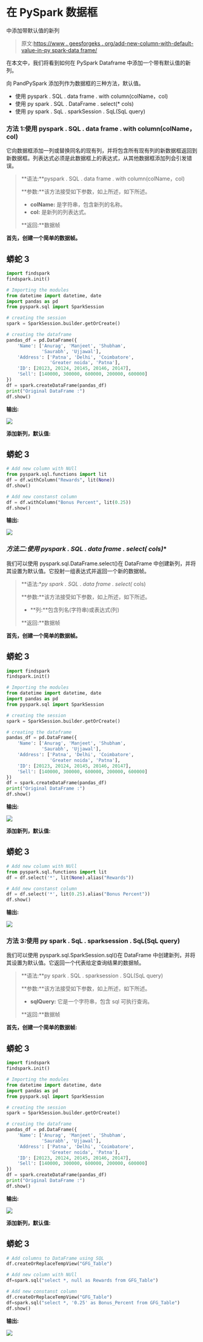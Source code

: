 # 在 PySpark 数据框

中添加带默认值的新列

> 原文:[https://www . geesforgeks . org/add-new-column-with-default-value-in-py spark-data frame/](https://www.geeksforgeeks.org/add-new-column-with-default-value-in-pyspark-dataframe/)

在本文中，我们将看到如何在 PySpark Dataframe 中添加一个带有默认值的新列。

向 PandPySpark 添加列作为数据框的三种方法，默认值。

*   使用 pyspark . SQL . data frame . with column(colName，col)
*   使用 py spark . SQL . DataFrame . select(* cols)
*   使用 py spark . SqL . sparkSession . SqL(SqL query)

### 方法 1:使用 pyspark . SQL . data frame . with column(colName，col)

它向数据框添加一列或替换同名的现有列，并将包含所有现有列的新数据框返回到新数据框。列表达式必须是此数据框上的表达式，从其他数据框添加列会引发错误。

> **语法:**pyspark . SQL . data frame . with column(colName，col)
> 
> **参数:**该方法接受如下参数，如上所述，如下所述。
> 
> *   **colName:** 是字符串，包含新列的名称。
> *   **col:** 是新列的列表达式。
> 
> **返回:**数据帧

**首先，创建一个简单的数据帧。**

## 蟒蛇 3

```py
import findspark
findspark.init()

# Importing the modules
from datetime import datetime, date
import pandas as pd
from pyspark.sql import SparkSession

# creating the session
spark = SparkSession.builder.getOrCreate()

# creating the dataframe
pandas_df = pd.DataFrame({
    'Name': ['Anurag', 'Manjeet', 'Shubham',
             'Saurabh', 'Ujjawal'],
    'Address': ['Patna', 'Delhi', 'Coimbatore',
                'Greater noida', 'Patna'],
    'ID': [20123, 20124, 20145, 20146, 20147],
    'Sell': [140000, 300000, 600000, 200000, 600000]
})
df = spark.createDataFrame(pandas_df)
print("Original DataFrame :")
df.show()
```

**输出:**

![](img/5dcd2b92cd622d80f37d083d584f8b2e.png)

**添加新列，默认值:**

## 蟒蛇 3

```py
# Add new column with NUll
from pyspark.sql.functions import lit
df = df.withColumn("Rewards", lit(None))
df.show()

# Add new constanst column
df = df.withColumn("Bonus Percent", lit(0.25))
df.show()
```

**输出:**

![](img/9fd5efe7fe13367c16988de1746060fc.png)

### **方法二:使用 pyspark . SQL . data frame . select(* cols)**

我们可以使用 pyspark.sql.DataFrame.select()在 DataFrame 中创建新列，并将其设置为默认值。它投射一组表达式并返回一个新的数据帧。

> **语法:**py spark . SQL . data frame . select(* cols)
> 
> **参数:**该方法接受如下参数，如上所述，如下所述。
> 
> *   **列:**包含列名(字符串)或表达式(列)
> 
> **返回:**数据帧

**首先，创建一个简单的数据帧。**

## 蟒蛇 3

```py
import findspark
findspark.init()

# Importing the modules
from datetime import datetime, date
import pandas as pd
from pyspark.sql import SparkSession

# creating the session
spark = SparkSession.builder.getOrCreate()

# creating the dataframe
pandas_df = pd.DataFrame({
    'Name': ['Anurag', 'Manjeet', 'Shubham',
             'Saurabh', 'Ujjawal'],
    'Address': ['Patna', 'Delhi', 'Coimbatore',
                'Greater noida', 'Patna'],
    'ID': [20123, 20124, 20145, 20146, 20147],
    'Sell': [140000, 300000, 600000, 200000, 600000]
})
df = spark.createDataFrame(pandas_df)
print("Original DataFrame :")
df.show()
```

**输出:**

![](img/5dcd2b92cd622d80f37d083d584f8b2e.png)

**添加新列，默认值:**

## 蟒蛇 3

```py
# Add new column with NUll
from pyspark.sql.functions import lit
df = df.select('*', lit(None).alias("Rewards"))

# Add new constanst column
df = df.select('*', lit(0.25).alias("Bonus Percent"))
df.show()
```

**输出:**

![](img/9fd5efe7fe13367c16988de1746060fc.png)

### 方法 3:使用 py spark . SqL . sparksession . SqL(SqL query)

我们可以使用 pyspark.sql.SparkSession.sql()在 DataFrame 中创建新列，并将其设置为默认值。它返回一个代表给定查询结果的数据帧。

> **语法:**py spark . SQL . sparksession . SQL(SqL query)
> 
> **参数:**该方法接受如下参数，如上所述，如下所述。
> 
> *   **sqlQuery:** 它是一个字符串，包含 sql 可执行查询。
> 
> **返回:**数据帧

**首先，创建一个简单的数据帧:**

## 蟒蛇 3

```py
import findspark
findspark.init()

# Importing the modules
from datetime import datetime, date
import pandas as pd
from pyspark.sql import SparkSession

# creating the session
spark = SparkSession.builder.getOrCreate()

# creating the dataframe
pandas_df = pd.DataFrame({
    'Name': ['Anurag', 'Manjeet', 'Shubham',
             'Saurabh', 'Ujjawal'],
    'Address': ['Patna', 'Delhi', 'Coimbatore',
                'Greater noida', 'Patna'],
    'ID': [20123, 20124, 20145, 20146, 20147],
    'Sell': [140000, 300000, 600000, 200000, 600000]
})
df = spark.createDataFrame(pandas_df)
print("Original DataFrame :")
df.show()
```

**输出:**

![](img/5dcd2b92cd622d80f37d083d584f8b2e.png)

**添加新列，默认值:**

## 蟒蛇 3

```py
# Add columns to DataFrame using SQL
df.createOrReplaceTempView("GFG_Table")

# Add new column with NUll
df=spark.sql("select *, null as Rewards from GFG_Table")

# Add new constanst column
df.createOrReplaceTempView("GFG_Table")
df=spark.sql("select *, '0.25' as Bonus_Percent from GFG_Table")
df.show()
```

**输出:**

![](img/9fd5efe7fe13367c16988de1746060fc.png)